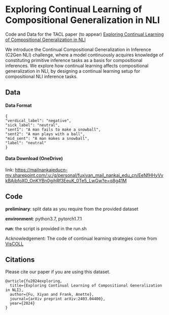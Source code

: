 # Exploring Continual Learning of Compositional Generalization in NLI
Code and Data for the TACL paper (to appear) [Exploring Continual Learning of Compositional Generalization in NLI](https://arxiv.org/pdf/2403.04400)

We introduce the Continual Compositional Generalization in Inference (C2Gen NLI) challenge, where a model continuously acquires knowledge of constituting primitive inference tasks as a basis for compositional inferences. We explore how continual learning affects compositional generalization in NLI, by designing a continual learning setup for compositional NLI inference tasks.
 
## Data
#### Data Format
```
{
"verdical_label": "negative",        
"sick_label": "neutral",    
"sent1": "A man fails to make a snowball", 
"sent2": "A man plays with a ball", 
"mid_sent": "A man makes a snowball",
"label": "neutral"   
}
```

#### Data Download (OneDrive)
link: https://mailnankaieducn-my.sharepoint.com/:u:/g/personal/fuxiyan_mail_nankai_edu_cn/EeNfHHyVvkBAjbfoXO_OnKYBn0gjhRf3EeuK_0Te5_LwGw?e=q8g41M

## Code
**preliminary**: split data as you require from the provided dataset

**environment**: python3.7, pytorch1.7.1

**run**: the script is provided in the run.sh

Acknowledgement: The code of continual learning strategies come from [VisCOLL](https://github.com/INK-USC/VisCOLL)

## Citations
Please cite our paper if you are using this dataset.
```
@article{fu2024exploring,
  title={Exploring Continual Learning of Compositional Generalization in NLI},
  author={Fu, Xiyan and Frank, Anette},
  journal={arXiv preprint arXiv:2403.04400},
  year={2024}
}
```

